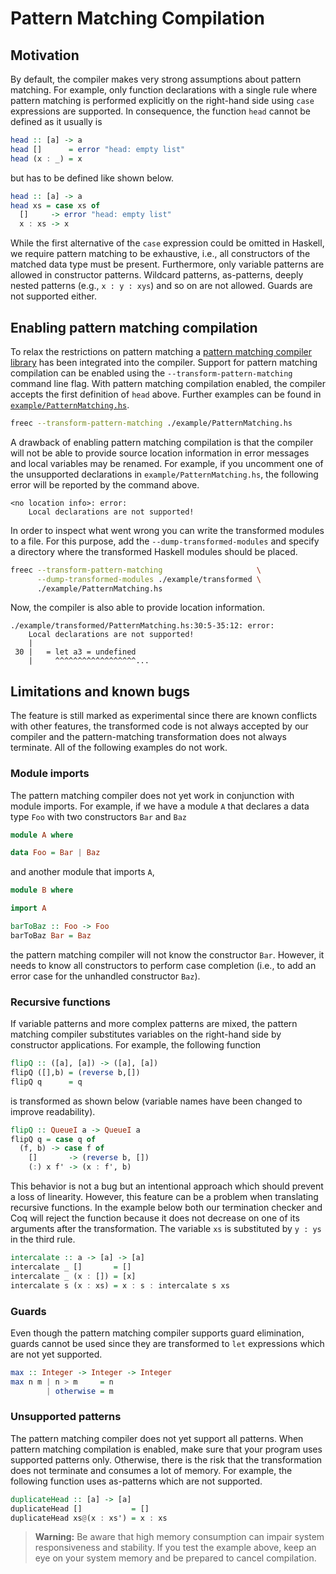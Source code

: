 # Pattern Matching Compilation

## Motivation

By default, the compiler makes very strong assumptions about pattern matching.
For example, only function declarations with a single rule where pattern matching is performed explicitly on the right-hand side using `case` expressions are supported.
In consequence, the function `head` cannot be defined as it usually is

```haskell
head :: [a] -> a
head []      = error "head: empty list"
head (x : _) = x
```

but has to be defined like shown below.

```haskell
head :: [a] -> a
head xs = case xs of
  []     -> error "head: empty list"
  x : xs -> x
```

While the first alternative of the `case` expression could be omitted in Haskell, we require pattern matching to be exhaustive, i.e., all constructors of the matched data type must be present.
Furthermore, only variable patterns are allowed in constructor patterns.
Wildcard patterns, as-patterns, deeply nested patterns (e.g., `x : y : xys`) and so on are not allowed.
Guards are not supported either.

## Enabling pattern matching compilation

To relax the restrictions on pattern matching a [pattern matching compiler library][package/haskell-src-transformation] has been integrated into the compiler.
Support for pattern matching compilation can be enabled using the `--transform-pattern-matching` command line flag.
With pattern matching compilation enabled, the compiler accepts the first definition of `head` above.
Further examples can be found in [`example/PatternMatching.hs`][].

```bash
freec --transform-pattern-matching ./example/PatternMatching.hs
```

A drawback of enabling pattern matching compilation is that the compiler will not be able to provide source location information in error messages and local variables may be renamed.
For example, if you uncomment one of the unsupported declarations in `example/PatternMatching.hs`, the following error will be reported by the command above.

```
<no location info>: error:
    Local declarations are not supported!
```

In order to inspect what went wrong you can write the transformed modules to a file.
For this purpose, add the `--dump-transformed-modules` and specify a directory where the transformed Haskell modules should be placed.

```bash
freec --transform-pattern-matching                     \
      --dump-transformed-modules ./example/transformed \
      ./example/PatternMatching.hs
```

Now, the compiler is also able to provide location information.

```
./example/transformed/PatternMatching.hs:30:5-35:12: error:
    Local declarations are not supported!
    |
 30 |   = let a3 = undefined
    |     ^^^^^^^^^^^^^^^^^^...
```

## Limitations and known bugs

The feature is still marked as experimental since there are known conflicts with other features, the transformed code is not always accepted by our compiler and the pattern-matching transformation does not always terminate.
All of the following examples do not work.

### Module imports

The pattern matching compiler does not yet work in conjunction with module imports.
For example, if we have a module `A` that declares a data type `Foo` with two constructors `Bar` and `Baz`

```haskell
module A where

data Foo = Bar | Baz
```

and another module that imports `A`,

```haskell
module B where

import A

barToBaz :: Foo -> Foo
barToBaz Bar = Baz
```

the pattern matching compiler will not know the constructor `Bar`.
However, it needs to know all constructors to perform case completion (i.e., to add an error case for the unhandled constructor `Baz`).

### Recursive functions

If variable patterns and more complex patterns are mixed, the pattern matching compiler substitutes variables on the right-hand side by constructor applications.
For example, the following function

```haskell
flipQ :: ([a], [a]) -> ([a], [a])
flipQ ([],b) = (reverse b,[])
flipQ q      = q
```

is transformed as shown below (variable names have been changed to improve readability).

```haskell
flipQ :: QueueI a -> QueueI a
flipQ q = case q of
  (f, b) -> case f of
    []       -> (reverse b, [])
    (:) x f' -> (x : f', b)
```

This behavior is not a bug but an intentional approach which should prevent a loss of linearity.
However, this feature can be a problem when translating recursive functions.
In the example below both our termination checker and Coq will reject the function because it does not decrease on one of its arguments after the transformation.
The variable `xs` is substituted by `y : ys` in the third rule.

```haskell
intercalate :: a -> [a] -> [a]
intercalate _ []       = []
intercalate _ (x : []) = [x]
intercalate s (x : xs) = x : s : intercalate s xs
```

### Guards

Even though the pattern matching compiler supports guard elimination, guards cannot be used since they are transformed to `let` expressions which are not yet supported.

```haskell
max :: Integer -> Integer -> Integer
max n m | n > m     = n
        | otherwise = m
```

### Unsupported patterns

The pattern matching compiler does not yet support all patterns.
When pattern matching compilation is enabled, make sure that your program uses supported patterns only.
Otherwise, there is the risk that the transformation does not terminate and consumes a lot of memory.
For example, the following function uses as-patterns which are not supported.

```haskell
duplicateHead :: [a] -> [a]
duplicateHead []           = []
duplicateHead xs@(x : xs') = x : xs
```

> **Warning:** Be aware that high memory consumption can impair system responsiveness and stability.
> If you test the example above, keep an eye on your system memory and be prepared to cancel compilation.

[`example/PatternMatching.hs`]:
  ../../example/PatternMatching.hs
  "Free Compiler Examples — Pattern Matching"

[package/haskell-src-transformation]:
  https://github.com/FreeProving/haskell-src-transformations
  "haskell-src-transformations on GitHub"
